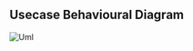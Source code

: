 ## Usecase Behavioural Diagram

![Uml](https://user-images.githubusercontent.com/83118255/132337911-47b45c56-29e3-4825-9775-fe424ec791f3.png)
